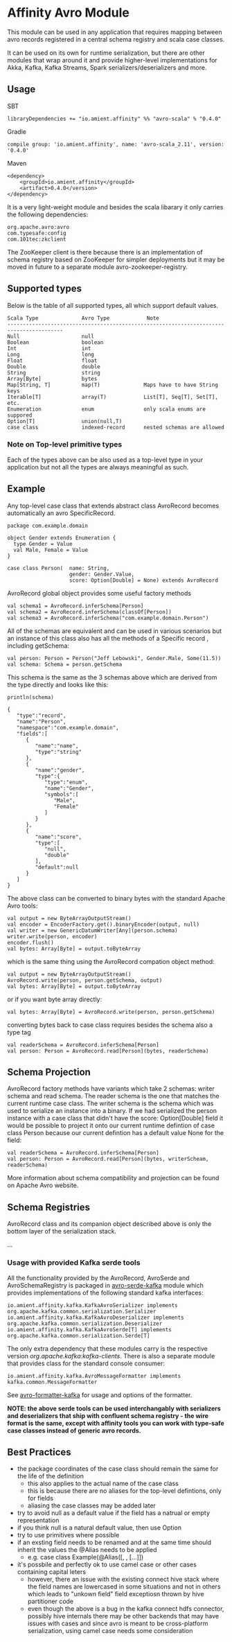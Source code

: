 # Affinity Avro Module

This module can be used in any application that requires mapping between
avro records registered in a central schema registry and scala case classes.

It can be used on its own for runtime serialization, but there are other
modules that wrap around it and provide higher-level implementations for
Akka, Kafka, Kafka Streams, Spark serializers/deserializers and more.

## Usage

SBT

    libraryDependencies += "io.amient.affinity" %% "avro-scala" % "0.4.0"

Gradle

    compile group: 'io.amient.affinity', name: 'avro-scala_2.11', version: '0.4.0'

Maven

    <dependency>
        <groupId>io.amient.affinity</groupId>
        <artifact>0.4.0</version>
    </dependency>

It is a very light-weight module and besides the scala libarary it only carries the following dependencies:

    org.apache.avro:avro
    com.typesafe:config
    com.101tec:zkclient

The ZooKeeper client is there because there is an implementation of
schema registry based on ZooKeeper for simpler deployments but it may
be moved in future to a separate module avro-zookeeper-registry.

## Supported types

Below is the table of all supported types, all which support default values.

    Scala Type              Avro Type            Note
    ----------------------------------------------------------------------------------------
    Null                    null
    Boolean                 boolean
    Int                     int
    Long                    long
    Float                   float
    Double                  double
    String                  string
    Array[Byte]             bytes               
    Map[String, T]          map(T)              Maps have to have String keys
    Iterable[T]             array(T)            List[T], Seq[T], Set[T], etc.
    Enumeration             enum                only scala enums are suppored
    Option[T]               union(null,T)
    case class              indexed-record      nested schemas are allowed

### Note on Top-level primitive types

Each of the types above can be also used as a top-level type in your application but not all the
types are always meaningful as such.


## Example

Any top-level case class that extends abstract class AvroRecord becomes automatically an avro SpecificRecord.

    package com.example.domain

    object Gender extends Enumeration {
      type Gender = Value
      val Male, Female = Value
    }

    case class Person(  name: String,
                        gender: Gender.Value,
                        score: Option[Double] = None) extends AvroRecord


AvroRecord global object provides some useful factory methods

    val schema1 = AvroRecord.inferSchema[Person]
    val schema2 = AvroRecord.inferSchema(classOf[Person])
    val schema3 = AvroRecord.inferSchema("com.example.domain.Person")

All of the schemas are equivalent and can be used in various scenarios
but an instance of this class also has all the methods of a Specific record
, including getSchema:

    val person: Person = Person("Jeff Lebowski", Gender.Male, Some(11.5))
    val schema: Schema = person.getSchema

This schema is the same as the 3 schemas above which are derived from the type directly
and looks like this:

    println(schema)

    {
       "type":"record",
       "name":"Person",
       "namespace":"com.example.domain",
       "fields":[
          {
             "name":"name",
             "type":"string"
          },
          {
             "name":"gender",
             "type":{
                "type":"enum",
                "name":"Gender",
                "symbols":[
                   "Male",
                   "Female"
                ]
             }
          },
          {
             "name":"score",
             "type":[
                "null",
                "double"
             ],
             "default":null
          }
       ]
    }

The above class can be converted to binary bytes with the standard Apache Avro tools:

    val output = new ByteArrayOutputStream()
    val encoder = EncoderFactory.get().binaryEncoder(output, null)
    val writer = new GenericDatumWriter[Any](person.schema)
    writer.write(person, encoder)
    encoder.flush()
    val bytes: Array[Byte] = output.toByteArray

which is the same thing using the AvroRecord compation object method:

    val output = new ByteArrayOutputStream()
    AvroRecord.write(person, person.getSchema, output)
    val bytes: Array[Byte] = output.toByteArray

or if you want byte array directly:

    val bytes: Array[Byte] = AvroRecord.write(person, person.getSchema)

converting bytes back to case class requires besides the schema also a type tag

    val readerSchema = AvroRecord.inferSchema[Person]
    val person: Person = AvroRecord.read[Person](bytes, readerSchema)

## Schema Projection

AvroRecord factory methods have variants which take 2 schemas: writer schema and read schema.
The reader schema is the one that matches the current runtime case class.
The writer schema is the schema which was used to serialize an instance into a binary.
If we had serialized the person instance with a case class that didn't have the score: Option[Double]
field it would be possible to project it onto our current runtime defintion of case class Person
because our current defintion has a default value None for the field:

    val readerSchema = AvroRecord.inferSchema[Person]
    val person: Person = AvroRecord.read[Person](bytes, writerScheam, readerSchema)

More information about schema compatibility and projection can be found on Apache Avro website.

## Schema Registries

AvroRecord class and its companion object described above is only the bottom layer of the
serialization stack.

...

### Usage with provided Kafka serde tools

All the functionality provided by the AvroRecord, AvroSerde and AvroSchemaRegistry
is packaged in [avro-serde-kafka](../kafka/avro-serde-kafka) module which provides implementations 
of the following standard kafka interfaces:

    io.amient.affinity.kafka.KafkaAvroSerializer implements org.apache.kafka.common.serialization.Serializer
    io.amient.affinity.kafka.KafkaAvroDeserializer implements org.apache.kafka.common.serialization.Deserializer
    io.amient.affinity.kafka.KafkaAvroSerde[T] implements org.apache.kafka.common.serialization.Serde[T]

The only extra dependency that these modules carry is the respective version *org.apache.kafka:kafka-clients*.
There is also a separate module that provides class for the standard console consumer:

    io.amient.affinity.kafka.AvroMessageFormatter implements kafka.common.MessageFormatter

See [avro-formatter-kafka](../kafka/avro-formatter-kafka) for usage and options of the formatter.


**NOTE: the above serde tools can be used interchangably with serializers and deserializers that
ship with confluent schema registry - the wire format is the same, except with affinity tools
you can work with type-safe case classes instead of generic avro records.**





## Best Practices

- the package coordinates of the case class should remain the same for the life of the definition
    - this also applies to the actual name of the case class
    - this is because there are no aliases for the top-level defintions, only for fields
    - aliasing the case classes may be added later
- try to avoid null as a default value if the field has a natrual or empty representation
- if you think null is a natural default value, then use Option
- try to use primitives where possible
- if an exsting field needs to be renamed and at the same time should inherit the values the @Alias needs to be applied
    - e.g. case class Example(@Alias(<old-field1>[, <old-field2>, [...]]) <new-field> <TYPE>
- it's possbile and perfectly ok to use camel case or other cases containing capital leters
    - however, there an issue with the existing connect hive stack where the field names are lowercased
        in some situations and not in others which leads to "unkown field" field exceptiosn thrown by
        hive partitioner code
    - even though the above is a bug in the kafka connect hdfs connector, possibly hive internals there
        may be other backends that may have issues with cases and since avro is meant to be cross-platform
        serialization, using camel case needs some consideration

